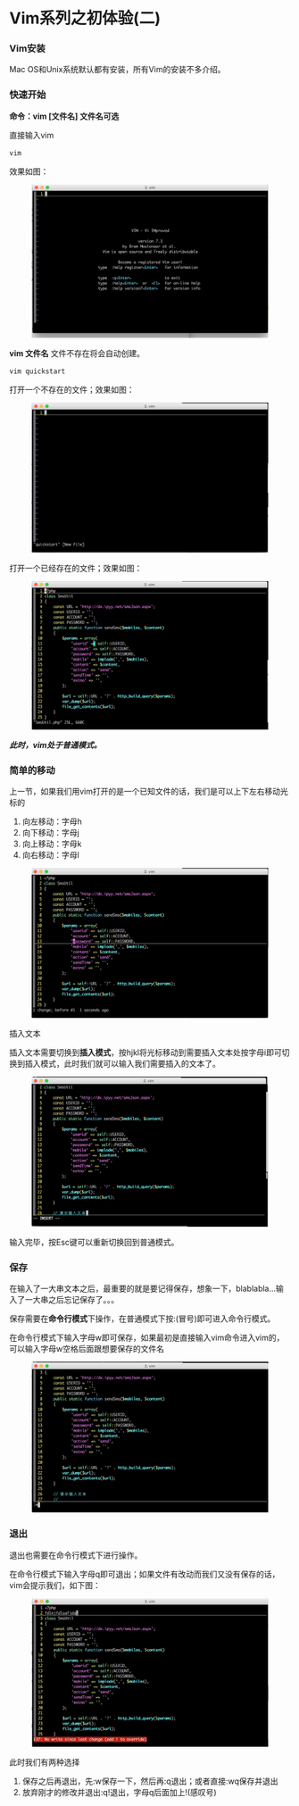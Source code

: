 # Vim系列之初体验(二)

### Vim安装

Mac OS和Unix系统默认都有安装，所有Vim的安装不多介绍。

### 快速开始

**命令：vim \[文件名] 文件名可选**

直接输入vim

```bash
vim
```

效果如图：

<figure><img src="../.gitbook/assets/image (7).png" alt=""><figcaption></figcaption></figure>

**vim 文件名** 文件不存在将会自动创建。

```bash
vim quickstart
```

打开一个不存在的文件；效果如图：

<figure><img src="../.gitbook/assets/image (8).png" alt=""><figcaption></figcaption></figure>

打开一个已经存在的文件；效果如图：

<figure><img src="../.gitbook/assets/image (9).png" alt=""><figcaption></figcaption></figure>

_**此时，vim处于普通模式。**_

### 简单的移动

上一节，如果我们用vim打开的是一个已知文件的话，我们是可以上下左右移动光标的

1. 向左移动：字母h
2. 向下移动：字母j
3. 向上移动：字母k
4. 向右移动：字母l

<figure><img src="../.gitbook/assets/image.png" alt=""><figcaption></figcaption></figure>

插入文本

插入文本需要切换到**插入模式**，按hjkl将光标移动到需要插入文本处按字母i即可切换到插入模式，此时我们就可以输入我们需要插入的文本了。

<figure><img src="../.gitbook/assets/image (1).png" alt=""><figcaption></figcaption></figure>

输入完毕，按Esc键可以重新切换回到普通模式。

### 保存

在输入了一大串文本之后，最重要的就是要记得保存，想象一下，blablabla...输入了一大串之后忘记保存了。。。

保存需要在**命令行模式**下操作，在普通模式下按:(冒号)即可进入命令行模式。

在命令行模式下输入字母w即可保存，如果最初是直接输入vim命令进入vim的，可以输入字母w空格后面跟想要保存的文件名

<figure><img src="../.gitbook/assets/image (12).png" alt=""><figcaption></figcaption></figure>

### 退出

退出也需要在命令行模式下进行操作。

在命令行模式下输入字母q即可退出；如果文件有改动而我们又没有保存的话，vim会提示我们，如下图：

<figure><img src="../.gitbook/assets/image (11).png" alt=""><figcaption></figcaption></figure>

此时我们有两种选择

1. 保存之后再退出，先:w保存一下，然后再:q退出；或者直接:wq保存并退出
2. 放弃刚才的修改并退出:q!退出，字母q后面加上!(感叹号)
